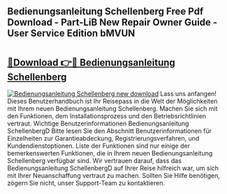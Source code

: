 ## Bedienungsanleitung Schellenberg Free Pdf Download - Part-LiB New Repair Owner Guide - User Service Edition bMVUN

# <h2><a href="http://df0698.blite.top/?on=Bedienungsanleitung+Schellenberg">🔗Download 👉🔴 Bedienungsanleitung Schellenberg</a></h2>

[![Bedienungsanleitung Schellenberg new download](https://i.imgur.com/lujVjoI.png)](http://df0698.blite.top/?on=Bedienungsanleitung+Schellenberg)
Lass uns anfangen! Dieses Benutzerhandbuch ist Ihr Reisepass in die Welt der Möglichkeiten mit Ihrem neuen Bedienungsanleitung Schellenberg. Machen Sie sich mit den Funktionen, dem Installationsprozess und den Betriebsrichtlinien vertraut. Wichtige Benutzerinformationen Bedienungsanleitung SchellenbergD Bitte lesen Sie den Abschnitt Benutzerinformationen für Einzelheiten zur Garantieabdeckung, Registrierungsverfahren, und Kundendienstoptionen. Liste der Funktionen sind nur einige der bemerkenswerten Funktionen, die in Ihrem neuen Bedienungsanleitung Schellenberg verfügbar sind. Wir vertrauen darauf, dass das Bedienungsanleitung SchellenbergD auf Ihrer Reise hilfreich war, um sich mit Ihrer Neuanschaffung vertraut zu machen. Sollten Sie Hilfe benötigen, zögern Sie nicht, unser Support-Team zu kontaktieren.
